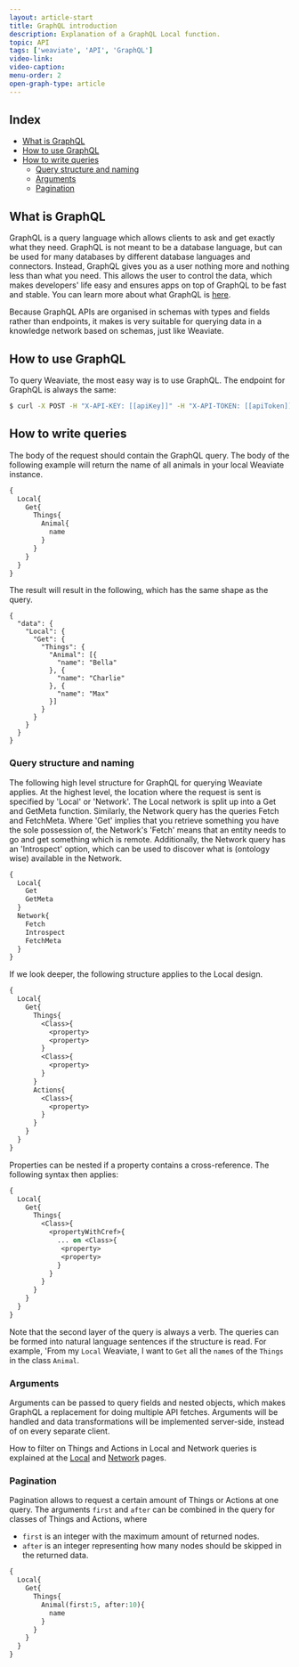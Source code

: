 ```yaml
---
layout: article-start
title: GraphQL introduction
description: Explanation of a GraphQL Local function.
topic: API
tags: ['weaviate', 'API', 'GraphQL']
video-link: 
video-caption: 
menu-order: 2
open-graph-type: article
---
```


## Index
- [What is GraphQL](#what-is-graphql)
- [How to use GraphQL](#how-to-use-graphql)
- [How to write queries](#how-to-write-queries)
  - [Query structure and naming](#query-structure-and-naming)
  - [Arguments](#arguments)
  - [Pagination](#pagination)


## What is GraphQL

GraphQL is a query language which allows clients to ask and get exactly what they need. GraphQL is not meant to be a database language, but can be used for many databases by different database languages and connectors. Instead, GraphQL gives you as a user nothing more and nothing less than what you need. This allows the user to control the data, which makes developers' life easy and ensures apps on top of GraphQL to be fast and stable. You can learn more about what GraphQL is [here](https://graphql.org/).

Because GraphQL APIs are organised in schemas with types and fields rather than endpoints, it makes is very suitable for querying data in a knowledge network based on schemas, just like Weaviate.


## How to use GraphQL

To query Weaviate, the most easy way is to use GraphQL. The endpoint for GraphQL is always the same:

```bash
$ curl -X POST -H "X-API-KEY: [[apiKey]]" -H "X-API-TOKEN: [[apiToken]]" -H "Content-Type: application/json" --data '[[DATA]]' "https://weaviate-host/weaviate/v1/graphql"
```


## How to write queries

The body of the request should contain the GraphQL query. The body of the following example will return the name of all animals in your local Weaviate instance.
```graphql
{
  Local{
    Get{
      Things{
        Animal{
          name
        }
      }
    }
  }
}
```

The result will result in the following, which has the same shape as the query. 
```
{
  "data": {
    "Local": {
      "Get": {
        "Things": {
          "Animal": [{
            "name": "Bella"
          }, {
            "name": "Charlie"
          }, {
            "name": "Max"
          }]
        }
      }
    }
  }
}
```


### Query structure and naming

The following high level structure for GraphQL for querying Weaviate applies. At the highest level, the location where the request is sent is specified by 'Local' or 'Network'. The Local network is split up into a Get and GetMeta function. Similarly, the Network query has the queries Fetch and FetchMeta. Where 'Get' implies that you retrieve something you have the sole possession of, the Network's 'Fetch' means that an entity needs to go and get something which is remote. Additionally, the Network query has an 'Introspect' option, which can be used to discover what is (ontology wise) available in the Network.

``` graphql
{
  Local{
    Get
    GetMeta
  }
  Network{
    Fetch
    Introspect
    FetchMeta
  }
}
```

If we look deeper, the following structure applies to the Local design.
``` graphql
{
  Local{
    Get{
      Things{
        <Class>{
          <property>
          <property>
        }
        <Class>{
          <property>
        }
      }
      Actions{
        <Class>{
          <property>
        }
      }
    }
  }
}
```
Properties can be nested if a property contains a cross-reference. The following syntax then applies:

``` graphql
{
  Local{
    Get{
      Things{
        <Class>{
          <propertyWithCref>{
            ... on <Class>{
             <property>
             <property>
            }
          }
        }
      }
    }
  }
}
```

Note that the second layer of the query is always a verb. The queries can be formed into natural language sentences if the structure is read. For example, 'From my `Local` Weaviate, I want to `Get` all the `name`s of the `Things` in the class `Animal`.


### Arguments

Arguments can be passed to query fields and nested objects, which makes GraphQL a replacement for doing multiple API fetches. Arguments will be handled and data transformations will be implemented server-side, instead of on every separate client. 

How to filter on Things and Actions in Local and Network queries is explained at the [Local](#) and [Network](#) pages.


### Pagination

Pagination allows to request a certain amount of Things or Actions at one query. The arguments `first` and `after` can be combined in the query for classes of Things and Actions, where
- `first` is an integer with the maximum amount of returned nodes.
- `after` is an integer representing how many nodes should be skipped in the returned data.

``` graphql
{
  Local{
    Get{
      Things{
        Animal(first:5, after:10){
          name
        }
      }
    }
  }
}
```